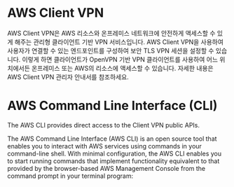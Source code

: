 # AWS Client VPN

AWS Client VPN은 AWS 리소스와 온프레미스 네트워크에 안전하게 액세스할 수 있게 해주는 관리형 클라이언트 기반 VPN 서비스입니다. AWS Client VPN을 사용하여 사용자가 연결할 수 있는 엔드포인트를 구성하여 보안 TLS VPN 세션을 설정할 수 있습니다. 이렇게 하면 클라이언트가 OpenVPN 기반 VPN 클라이언트를 사용하여 어느 위치에서든 온프레미스 또는 AWS의 리소스에 액세스할 수 있습니다. 자세한 내용은 AWS Client VPN 관리자 안내서를 참조하세요.

# AWS Command Line Interface (CLI)

The AWS CLI provides direct access to the Client VPN public APIs.

The AWS Command Line Interface (AWS CLI) is an open source tool that enables you to interact with AWS services using commands in your command-line shell. With minimal configuration, the AWS CLI enables you to start running commands that implement functionality equivalent to that provided by the browser-based AWS Management Console from the command prompt in your terminal program:

